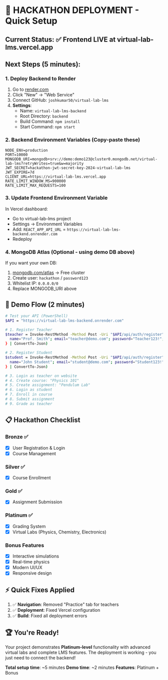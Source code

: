 # 🚀 HACKATHON DEPLOYMENT - Quick Setup

## Current Status: ✅ Frontend LIVE at virtual-lab-lms.vercel.app

## Next Steps (5 minutes):

### 1. Deploy Backend to Render

1. Go to [render.com](https://render.com)
2. Click "New" → "Web Service"
3. Connect GitHub: `joshkumar50/virtual-lab-lms`
4. **Settings**:
   - Name: `virtual-lab-lms-backend`
   - Root Directory: `backend`
   - Build Command: `npm install`
   - Start Command: `npm start`

### 2. Backend Environment Variables (Copy-paste these)

```env
NODE_ENV=production
PORT=10000
MONGODB_URI=mongodb+srv://demo:demo123@cluster0.mongodb.net/virtual-lab-lms?retryWrites=true&w=majority
JWT_SECRET=hackathon-jwt-secret-key-2024-virtual-lab-lms
JWT_EXPIRE=7d
CLIENT_URL=https://virtual-lab-lms.vercel.app
RATE_LIMIT_WINDOW_MS=900000
RATE_LIMIT_MAX_REQUESTS=100
```

### 3. Update Frontend Environment Variable

In Vercel dashboard:
- Go to virtual-lab-lms project
- Settings → Environment Variables
- Add: `REACT_APP_API_URL` = `https://virtual-lab-lms-backend.onrender.com`
- Redeploy

### 4. MongoDB Atlas (Optional - using demo DB above)

If you want your own DB:
1. [mongodb.com/atlas](https://mongodb.com/atlas) → Free cluster
2. Create user: `hackathon` / `password123`
3. Whitelist IP: `0.0.0.0/0`
4. Replace MONGODB_URI above

## 🎯 Demo Flow (2 minutes)

```bash
# Test your API (PowerShell)
$API = "https://virtual-lab-lms-backend.onrender.com"

# 1. Register Teacher
$teacher = Invoke-RestMethod -Method Post -Uri "$API/api/auth/register" -ContentType "application/json" -Body (@{
  name="Prof. Smith"; email="teacher@demo.com"; password="Teacher123!"; role="teacher"
} | ConvertTo-Json)

# 2. Register Student  
$student = Invoke-RestMethod -Method Post -Uri "$API/api/auth/register" -ContentType "application/json" -Body (@{
  name="John Student"; email="student@demo.com"; password="Student123!"; role="student"
} | ConvertTo-Json)

# 3. Login as teacher on website
# 4. Create course: "Physics 101"
# 5. Create assignment: "Pendulum Lab"
# 6. Login as student
# 7. Enroll in course
# 8. Submit assignment
# 9. Grade as teacher
```

## 📋 Hackathon Checklist

### Bronze ✅
- [x] User Registration & Login
- [x] Course Management

### Silver ✅  
- [x] Course Enrollment

### Gold ✅
- [x] Assignment Submission

### Platinum ✅
- [x] Grading System
- [x] Virtual Labs (Physics, Chemistry, Electronics)

### Bonus Features
- [x] Interactive simulations
- [x] Real-time physics
- [x] Modern UI/UX
- [x] Responsive design

## ⚡ Quick Fixes Applied

1. ✅ **Navigation**: Removed "Practice" tab for teachers
2. ✅ **Deployment**: Fixed Vercel configuration
3. ✅ **Build**: Fixed all deployment errors

## 🏆 You're Ready!

Your project demonstrates **Platinum-level** functionality with advanced virtual labs and complete LMS features. The deployment is working - you just need to connect the backend!

**Total setup time**: ~5 minutes
**Demo time**: ~2 minutes
**Features**: Platinum + Bonus
